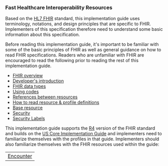 ### Fast Healthcare Interoperability Resources

Based on the [HL7 FHIR]({{site.data.fhir.path}}index.html) standard, this implementation guide uses terminology, notations, and design principles that are specific to FHIR. Implementers of this specification therefore need to understand some basic information about this specification.

Before reading this implementation guide, it's important to be familiar with some of the basic principles of FHIR as well as general guidance on how to read FHIR specifications. Readers who are unfamiliar with FHIR are encouraged to read the following prior to reading the rest of this implementation guide.

* [FHIR overview]({{site.data.fhir.path}}overview.html)
* [Developer's introduction]({{site.data.fhir.path}}overview-dev.html)
* [FHIR data types]({{site.data.fhir.path}}datatypes.html)
* [Using codes]({{site.data.fhir.path}}terminologies.html)
* [References between resources]({{site.data.fhir.path}}references.html)
* [How to read resource & profile definitions]({{site.data.fhir.path}}formats.html)
* [Base resource]({{site.data.fhir.path}}resource.html)
* [Security]({{site.data.fhir.path}}security.html)
* [Security Labels]({{site.data.fhir.path}}security-labels.html)

This implementation guide supports the [R4]({{site.data.fhir.path}}index.html) version of the FHIR standard and builds on the [US Core Implementation Guide](http://hl7.org/fhir/us/core) and implementers need to familiarize themselves with the profiles in that guide. Implementers should also familiarize themselves with the FHIR resources used within the guide:

<table>
  <td>
    <a href="{{site.data.fhir.path}}encounter.html">Encounter</a><br/>
  </td>
</table>